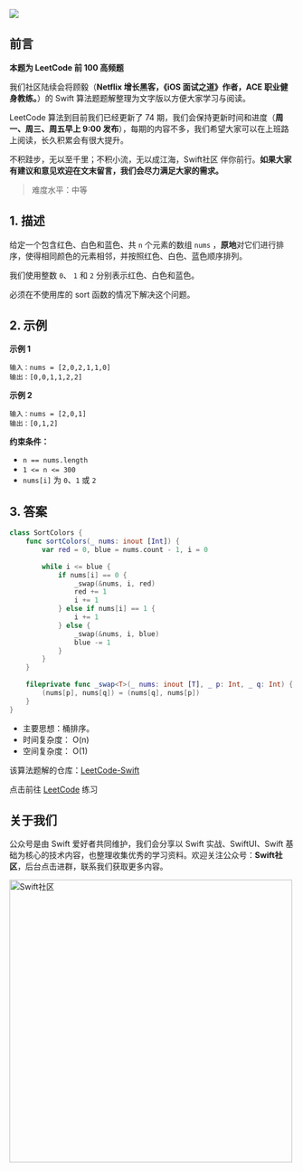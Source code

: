 ![](https://upload-images.jianshu.io/upload_images/2829694-8d80389416deefc4.png?imageMogr2/auto-orient/strip%7CimageView2/2/w/1240)

## 前言

**本题为 LeetCode 前 100 高频题**

我们社区陆续会将顾毅（**Netflix 增长黑客，《iOS 面试之道》作者，ACE 职业健身教练。**）的 Swift 算法题题解整理为文字版以方便大家学习与阅读。

LeetCode 算法到目前我们已经更新了 74 期，我们会保持更新时间和进度（**周一、周三、周五早上 9:00 发布**），每期的内容不多，我们希望大家可以在上班路上阅读，长久积累会有很大提升。

不积跬步，无以至千里；不积小流，无以成江海，Swift社区 伴你前行。**如果大家有建议和意见欢迎在文末留言，我们会尽力满足大家的需求。**

> 难度水平：中等

## 1. 描述

给定一个包含红色、白色和蓝色、共 `n` 个元素的数组 `nums` ，**原地**对它们进行排序，使得相同颜色的元素相邻，并按照红色、白色、蓝色顺序排列。

我们使用整数 `0`、 `1` 和 `2` 分别表示红色、白色和蓝色。

必须在不使用库的 sort 函数的情况下解决这个问题。

## 2. 示例

**示例 1**

```
输入：nums = [2,0,2,1,1,0]
输出：[0,0,1,1,2,2]
```

**示例 2**

```
输入：nums = [2,0,1]
输出：[0,1,2]
```

**约束条件：**

- `n == nums.length`
- `1 <= n <= 300`
- `nums[i]` 为 `0`、`1` 或 `2`

## 3. 答案

```swift
class SortColors {
    func sortColors(_ nums: inout [Int]) {
        var red = 0, blue = nums.count - 1, i = 0
        
        while i <= blue {
            if nums[i] == 0 {
                _swap(&nums, i, red)
                red += 1
                i += 1
            } else if nums[i] == 1 {
                i += 1
            } else {
                _swap(&nums, i, blue)
                blue -= 1
            }
        }
    }
    
    fileprivate func _swap<T>(_ nums: inout [T], _ p: Int, _ q: Int) {
        (nums[p], nums[q]) = (nums[q], nums[p])
    }
}
```

* 主要思想：桶排序。
* 时间复杂度： O(n)
* 空间复杂度： O(1)

该算法题解的仓库：[LeetCode-Swift](https://github.com/soapyigu/LeetCode-Swift "LeetCode-Swift")

点击前往 [LeetCode](https://leetcode.com/problems/sort-colors/ "LeetCode") 练习

## 关于我们

公众号是由 Swift 爱好者共同维护，我们会分享以 Swift 实战、SwiftUI、Swift 基础为核心的技术内容，也整理收集优秀的学习资料。欢迎关注公众号：**Swift社区**，后台点击进群，联系我们获取更多内容。

<img width="500" alt="Swift社区" src="https://user-images.githubusercontent.com/24238160/132703149-34121c6c-fd18-491c-a697-58a0fabf3060.png">
